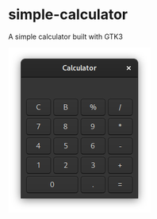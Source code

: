 # simple-calculator
A simple calculator built with GTK3

![alt text](https://github.com/SeaDve/simple-calculator/blob/main/132665375_1266628580386520_8275706672638619711_n.png?raw=true)

